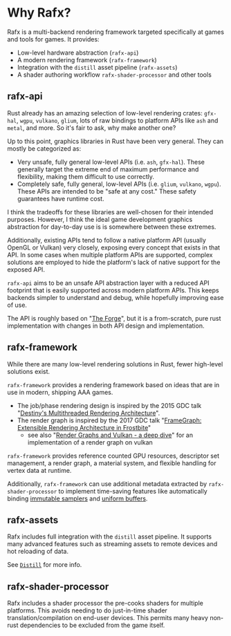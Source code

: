 # Why Rafx?

Rafx is a multi-backend rendering framework targeted specifically at games and tools for games. It provides:
 * Low-level hardware abstraction (`rafx-api`)
 * A modern rendering framework (`rafx-framework`)
 * Integration with the `distill` asset pipeline (`rafx-assets`)
 * A shader authoring workflow `rafx-shader-processor` and other tools

## rafx-api

Rust already has an amazing selection of low-level rendering crates: `gfx-hal`, `wgpu`, `vulkano`, `glium`, lots of
raw bindings to platform APIs like `ash` and `metal`, and more. So it's fair to ask, why make another one?

Up to this point, graphics libraries in Rust have been very general. They can mostly be categorized as:
 * Very unsafe, fully general low-level APIs (i.e. `ash`, `gfx-hal`). These generally target the extreme end of maximum
   performance and flexibility, making them difficult to use correctly.
 * Completely safe, fully general, low-level APIs (i.e. `glium`, `vulkano`, `wgpu`). These APIs are intended to be 
   "safe at any cost." These safety guarantees have runtime cost.

I think the tradeoffs for these libraries are well-chosen for their intended purposes. However, I think the ideal game
development graphics abstraction for day-to-day use is is somewhere between these extremes.
   
Additionally, existing APIs tend to follow a native platform API (usually OpenGL or Vulkan) very closely, exposing 
every concept that exists in that API. In some cases when multiple platform APIs are supported, complex
solutions are employed to hide the platform's lack of native support for the exposed API.

`rafx-api` aims to be an unsafe API abstraction layer with a reduced API footprint that is easily supported across
modern platform APIs. This keeps backends simpler to understand and debug, while hopefully improving ease of use.

The API is roughly based on "[The Forge](https://github.com/ConfettiFX/The-Forge)", but it is a from-scratch, pure rust
implementation with changes in both API design and implementation.

## rafx-framework

While there are many low-level rendering solutions in Rust, fewer high-level solutions exist.

`rafx-framework` provides a rendering framework based on ideas that are in use in modern, shipping AAA games.

* The job/phase rendering design is inspired by the 2015 GDC talk "[Destiny's Multithreaded Rendering Architecture](http://advances.realtimerendering.com/destiny/gdc_2015/Tatarchuk_GDC_2015__Destiny_Renderer_web.pdf)".
* The render graph is inspired by the 2017 GDC talk "[FrameGraph: Extensible Rendering Architecture in Frostbite](https://www.gdcvault.com/play/1024612/FrameGraph-Extensible-Rendering-Architecture-in)"
    * see also "[Render Graphs and Vulkan - a deep dive](http://themaister.net/blog/2017/08/15/render-graphs-and-vulkan-a-deep-dive/)" for an implementation of a render graph on vulkan
    
`rafx-framework` provides reference counted GPU resources, descriptor set management, a render graph, a material
system, and flexible handling for vertex data at runtime.

Additionally, `rafx-framework` can use additional metadata extracted by `rafx-shader-processor` to implement time-saving
features like automatically binding [immutable samplers](shaders/shader_annotation.md#immutable_samplers) and 
[uniform buffers](shaders/shader_annotation.md#internal_buffer).

## rafx-assets

Rafx includes full integration with the `distill` asset pipeline. It supports many advanced features such as streaming
assets to remote devices and hot reloading of data.

See [`Distill`](https://github.com/amethyst/atelier-assets/tree/master) for more info.

## rafx-shader-processor

Rafx includes a shader processor the pre-cooks shaders for multiple platforms. This avoids needing to do just-in-time
shader translation/compilation on end-user devices. This permits many heavy non-rust dependencies to be excluded from
the game itself.
